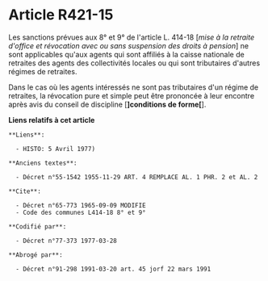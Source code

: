# Article R421-15

Les sanctions prévues aux 8° et 9° de l'article L. 414-18 [*mise à la retraite d'office et révocation avec ou sans suspension
des droits à pension*] ne sont applicables qu'aux agents qui sont affiliés à la caisse nationale de retraites des agents des
collectivités locales ou qui sont tributaires d'autres régimes de retraites.

Dans le cas où les agents intéressés ne sont pas tributaires d'un régime de retraites, la révocation pure et simple peut être
prononcée à leur encontre après avis du conseil de discipline [**]conditions de forme[**].

**Liens relatifs à cet article**

	**Liens**:

	  - HISTO: 5 Avril 1977)

	**Anciens textes**:

	  - Décret n°55-1542 1955-11-29 ART. 4 REMPLACE AL. 1 PHR. 2 et AL. 2

	**Cite**:

	  - Décret n°65-773 1965-09-09 MODIFIE
	  - Code des communes L414-18 8° et 9°

	**Codifié par**:

	  - Décret n°77-373 1977-03-28

	**Abrogé par**:

	  - Décret n°91-298 1991-03-20 art. 45 jorf 22 mars 1991
